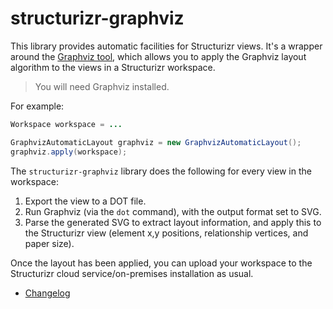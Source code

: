 # structurizr-graphviz

This library provides automatic facilities for Structurizr views.
It's a wrapper around the [Graphviz tool](http://www.graphviz.org),
which allows you to apply the Graphviz layout algorithm to the views in a Structurizr workspace.

> You will need Graphviz installed.

For example:

```java
Workspace workspace = ...

GraphvizAutomaticLayout graphviz = new GraphvizAutomaticLayout();
graphviz.apply(workspace);
```

The ```structurizr-graphviz``` library does the following for every view in the workspace:

1. Export the view to a DOT file.
2. Run Graphviz (via the ```dot``` command), with the output format set to SVG.
3. Parse the generated SVG to extract layout information, and apply this to the Structurizr view (element x,y positions, relationship vertices, and paper size).

Once the layout has been applied, you can upload your workspace to the Structurizr cloud service/on-premises installation as usual.

- [Changelog](docs/changelog.md)